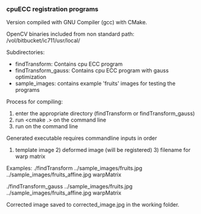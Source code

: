 ### cpuECC registration programs

Version compiled with GNU Compiler (gcc) with CMake.

OpenCV binaries included from non standard path: /vol/bitbucket/ic711/usr/local/

Subdirectories:
  * findTransform: Contains cpu ECC program
  * findTransform_gauss: Contains cpu ECC program with gauss optimization 
  * sample_images: contains example 'fruits' images for testing the programs

Process for compiling:
1) enter the appropriate directory (findTransform or findTransform_gauss)
2) run <cmake .> on the command line
3) run <make> on the command line

Generated executable requires commandline inputs in order
1) template image 2) deformed image (will be registered) 3) filename for warp
matrix

Examples:
./findTransform ../sample_images/fruits.jpg ../sample_images/fruits_affine.jpg warpMatrix

./findTransform_gauss ../sample_images/fruits.jpg ../sample_images/fruits_affine.jpg warpMatrix

Corrected image saved to corrected_image.jpg in the working folder.
